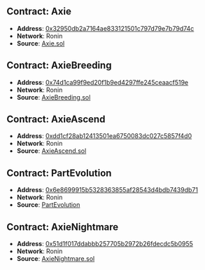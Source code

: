 ## Contract: Axie

- **Address**: [0x32950db2a7164ae833121501c797d79e7b79d74c](https://app.roninchain.com/address/0x32950db2a7164ae833121501c797d79e7b79d74c)
- **Network**: Ronin
- **Source**: [Axie.sol](https://github.com/axieinfinity/contract-infinity/blob/main/contracts/legacy/axie/contracts/axie/core/Axie.sol)

## Contract: AxieBreeding

- **Address**: [0x74d1ca99f9ed20f1b9ed4297ffe245ceaacf519e](https://app.roninchain.com/address/0x74d1ca99f9ed20f1b9ed4297ffe245ceaacf519e)
- **Network**: Ronin
- **Source**: [AxieBreeding.sol](https://github.com/axieinfinity/contract-infinity/blob/main/contracts/axie/breed/AxieBreeding.sol)

## Contract: AxieAscend

- **Address**: [0xdd1cf28ab12413501ea6750083dc027c5857f4d0](https://app.roninchain.com/address/0xdd1cf28ab12413501ea6750083dc027c5857f4d0)
- **Network**: Ronin
- **Source**: [AxieAscend.sol](https://github.com/axieinfinity/contract-infinity/blob/main/contracts/axie/ascend/AxieAscend.sol)

## Contract: PartEvolution

- **Address**: [0x6e8699915b5328363855af28543d4bdb7439db71](https://app.roninchain.com/address/0x6e8699915b5328363855af28543d4bdb7439db71)
- **Network**: Ronin
- **Source**: [PartEvolution](https://github.com/axieinfinity/contract-infinity/blob/main/contracts/axie/evolution/PartEvolution.sol)

## Contract: AxieNightmare

- **Address**: [0x51d1f017ddabbb257705b2972b26fdecdc5b0955](https://app.roninchain.com/address/0x51d1f017ddabbb257705b2972b26fdecdc5b0955)
- **Network**: Ronin
- **Source**: [AxieNightmare.sol](https://github.com/axieinfinity/contract-infinity/blob/main/contracts/axie/nightmare/AxieNightmare.sol)
